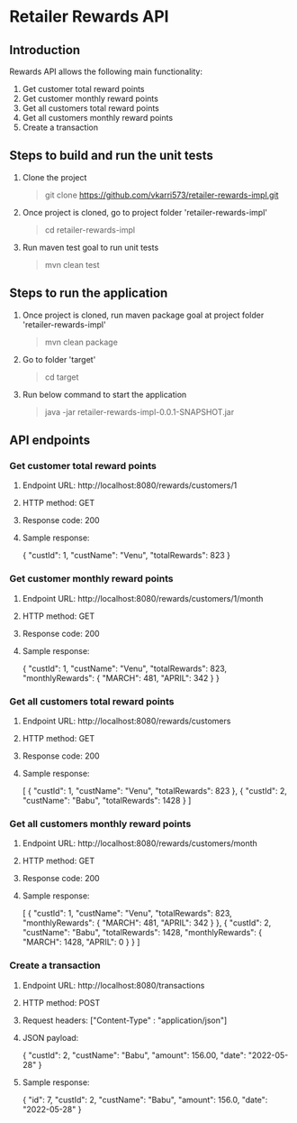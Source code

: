 # Retailer Rewards API
## Introduction

Rewards API allows the following main functionality:
1) Get customer total reward points
2) Get customer monthly reward points
3) Get all customers total reward points
4) Get all customers monthly reward points
5) Create a transaction

## Steps to build and run the unit tests

1) Clone the project
   >git clone https://github.com/vkarri573/retailer-rewards-impl.git

2) Once project is cloned, go to project folder 'retailer-rewards-impl'
   >cd retailer-rewards-impl

3) Run maven test goal to run unit tests
   >mvn clean test

## Steps to run the application

1) Once project is cloned, run maven package goal at project folder 'retailer-rewards-impl'
   >mvn clean package

2) Go to folder 'target'
   >cd target

3) Run below command to start the application
   >java -jar retailer-rewards-impl-0.0.1-SNAPSHOT.jar

## API endpoints

### Get customer total reward points

1) Endpoint URL: http://localhost:8080/rewards/customers/1
2) HTTP method: GET
3) Response code: 200
4) Sample response: 

   {
   "custId": 1,
   "custName": "Venu",
   "totalRewards": 823
   }

### Get customer monthly reward points

1) Endpoint URL: http://localhost:8080/rewards/customers/1/month
2) HTTP method: GET
3) Response code: 200
4) Sample response:

   {
   "custId": 1,
   "custName": "Venu",
   "totalRewards": 823,
   "monthlyRewards": {
   "MARCH": 481,
   "APRIL": 342
   }
   }

### Get all customers total reward points

1) Endpoint URL: http://localhost:8080/rewards/customers
2) HTTP method: GET
3) Response code: 200
4) Sample response:

   [
   {
   "custId": 1,
   "custName": "Venu",
   "totalRewards": 823
   },
   {
   "custId": 2,
   "custName": "Babu",
   "totalRewards": 1428
   }
   ]

### Get all customers monthly reward points

1) Endpoint URL: http://localhost:8080/rewards/customers/month
2) HTTP method: GET
3) Response code: 200
4) Sample response:

   [
   {
   "custId": 1,
   "custName": "Venu",
   "totalRewards": 823,
   "monthlyRewards": {
   "MARCH": 481,
   "APRIL": 342
   }
   },
   {
   "custId": 2,
   "custName": "Babu",
   "totalRewards": 1428,
   "monthlyRewards": {
   "MARCH": 1428,
   "APRIL": 0
   }
   }
   ]

### Create a transaction

1) Endpoint URL: http://localhost:8080/transactions
2) HTTP method: POST
3) Request headers:
      ["Content-Type" : "application/json"]
4) JSON payload:

   {
   "custId": 2,
   "custName": "Babu",
   "amount": 156.00,
   "date": "2022-05-28"
   }

5) Sample response:

   {
   "id": 7,
   "custId": 2,
   "custName": "Babu",
   "amount": 156.0,
   "date": "2022-05-28"
   }










